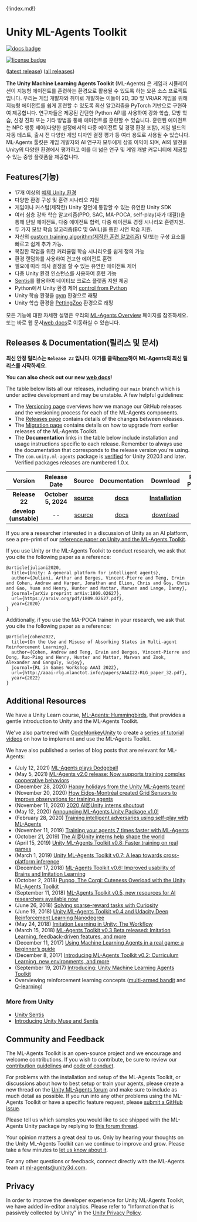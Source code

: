 {!index.md!}

# Unity ML-Agents Toolkit

[![docs badge](https://img.shields.io/badge/docs-reference-blue.svg)](https://github.com/Unity-Technologies/ml-agents/tree/release_22_docs/docs/)

[![license badge](https://img.shields.io/badge/license-Apache--2.0-green.svg)](../LICENSE.md)

([latest release](https://github.com/Unity-Technologies/ml-agents/releases/tag/latest_release))
([all releases](https://github.com/Unity-Technologies/ml-agents/releases))

**The Unity Machine Learning Agents Toolkit** (ML-Agents) 은 게임과 시뮬레이션이 지능형 에이전트를 훈련하는 환경으로 활용될 수 있도록 하는 오픈 소스 프로젝트입니다. 우리는 게임 개발자와 취미로 개발하는 이들이 2D, 3D 및 VR/AR 게임을 위해 지능형 에이전트를 쉽게 훈련할 수 있도록 최신 알고리즘을 PyTorch 기반으로 구현하여 제공합니다. 연구자들은 제공된 간단한 Python API를 사용하여 강화 학습, 모방 학습, 신경 진화 또는 기타 방법을 통해 에이전트를 훈련할 수 있습니다. 훈련된 에이전트는 NPC 행동 제어(다양한 설정에서의 다중 에이전트 및 경쟁 환경 포함), 게임 빌드의 자동 테스트, 출시 전 다양한 게임 디자인 결정 평가 등 여러 용도로 사용될 수 있습니다. ML-Agents 툴킷은 게임 개발자와 AI 연구자 모두에게 상호 이익이 되며, AI의 발전을 Unity의 다양한 환경에서 평가하고 이를 더 넓은 연구 및 게임 개발 커뮤니티에 제공할 수 있는 중앙 플랫폼을 제공합니다.



## Features(기능)
- 17개 이상의 [예제 Unity 환경](Learning-Environment-Examples.md)
- 다양한 환경 구성 및 훈련 시나리오 지원
- 게임이나 커스텀(제작한) Unity 장면에 통합할 수 있는 유연한 Unity SDK
- 여러 심층 강화 학습 알고리즘(PPO, SAC, MA-POCA, self-play(자가 대결))을 통해
  단일 에이전트, 다중 에이전트 협력, 다중 에이전트 경쟁 시나리오 훈련지원.
- 두 가지 모방 학습 알고리즘(BC 및 GAIL)을 통한 시연 학습 지원.
- 자신의 [custom training algorithm(제작한 훈련 알고리즘)](Python-Custom-Trainer-Plugin.md) 및/또는 구성 요소를 빠르고 쉽게 추가 가능.
- 복잡한 작업을 위한 커리큘럼 학습 시나리오를 쉽게 정의 가능
- 환경 랜덤화를 사용하여 견고한 에이전트 훈련
- 필요에 따라 의사 결정을 할 수 있는 유연한 에이전트 제어
- 다중 Unity 환경 인스턴스를 사용하여 훈련 가능
- [Sentis](Sentis.md)를 활용하여 네이티브 크로스 플랫폼 지원 제공
- Python에서 Unity 환경 제어 [control from Python](Python-LLAPI.md)
- Unity 학습 환경을 [gym](Python-Gym-API.md) 환경으로 래핑
- Unity 학습 환경을 [PettingZoo](Python-PettingZoo-API.md) 환경으로 래핑

모든 기능에 대한 자세한 설명은 우리의 [ML-Agents Overview](ML-Agents-Overview.md) 페이지를 참조하세요.
또는 바로 웹 문서[web docs](https://unity-technologies.github.io/ml-agents/)로 이동하실 수 있습니다.

## Releases & Documentation(릴리스 및 문서)

**최신 안정 릴리스는 `Release 22` 입니다. 여기를 클릭[here](Getting-Started.md)하여 ML-Agents의 최신 릴리스를 시작하세요.**

**You can also check out our new [web docs](https://unity-technologies.github.io/ml-agents/)!**

The table below lists all our releases, including our `main` branch which is
under active development and may be unstable. A few helpful guidelines:

- The [Versioning page](Versioning.md) overviews how we manage our GitHub
  releases and the versioning process for each of the ML-Agents components.
- The [Releases page](https://github.com/Unity-Technologies/ml-agents/releases)
  contains details of the changes between releases.
- The [Migration page](Migrating.md) contains details on how to upgrade
  from earlier releases of the ML-Agents Toolkit.
- The **Documentation** links in the table below include installation and usage
  instructions specific to each release. Remember to always use the
  documentation that corresponds to the release version you're using.
- The `com.unity.ml-agents` package is [verified](https://docs.unity3d.com/2020.1/Documentation/Manual/pack-safe.html)
  for Unity 2020.1 and later. Verified packages releases are numbered 1.0.x.

|        **Version**         | **Release Date** | **Source** | **Documentation** | **Download** | **Python Package** | **Unity Package** |
|:--------------------------:|:------:|:-------------:|:-------:|:------------:|:------------:|:------------:|
| **Release 22** | **October 5, 2024** | **[source](https://github.com/Unity-Technologies/ml-agents/tree/release_22)** | **[docs](https://unity-technologies.github.io/ml-agents/)** | **[Installation](https://github.com/KangDongYoon8111/ml-agents-KR/blob/main/docs/Installation.md)** | **[1.1.0](https://pypi.org/project/mlagents/1.1.0/)** | **[3.0.0](https://docs.unity3d.com/Packages/com.unity.ml-agents@3.0/manual/index.html)** |
| **develop (unstable)** | -- | [source](https://github.com/Unity-Technologies/ml-agents/tree/develop) | [docs](https://unity-technologies.github.io/ml-agents/) | [download](https://github.com/Unity-Technologies/ml-agents/archive/develop.zip) | -- | -- |



If you are a researcher interested in a discussion of Unity as an AI platform,
see a pre-print of our
[reference paper on Unity and the ML-Agents Toolkit](https://arxiv.org/abs/1809.02627).

If you use Unity or the ML-Agents Toolkit to conduct research, we ask that you
cite the following paper as a reference:

```
@article{juliani2020,
  title={Unity: A general platform for intelligent agents},
  author={Juliani, Arthur and Berges, Vincent-Pierre and Teng, Ervin and Cohen, Andrew and Harper, Jonathan and Elion, Chris and Goy, Chris and Gao, Yuan and Henry, Hunter and Mattar, Marwan and Lange, Danny},
  journal={arXiv preprint arXiv:1809.02627},
  url={https://arxiv.org/pdf/1809.02627.pdf},
  year={2020}
}
```

Additionally, if you use the MA-POCA trainer in your research, we ask that you
cite the following paper as a reference:

```
@article{cohen2022,
  title={On the Use and Misuse of Absorbing States in Multi-agent Reinforcement Learning},
  author={Cohen, Andrew and Teng, Ervin and Berges, Vincent-Pierre and Dong, Ruo-Ping and Henry, Hunter and Mattar, Marwan and Zook, Alexander and Ganguly, Sujoy},
  journal={RL in Games Workshop AAAI 2022},
  url={http://aaai-rlg.mlanctot.info/papers/AAAI22-RLG_paper_32.pdf},
  year={2022}
}
```



## Additional Resources

We have a Unity Learn course,
[ML-Agents: Hummingbirds](https://learn.unity.com/course/ml-agents-hummingbirds),
that provides a gentle introduction to Unity and the ML-Agents Toolkit.

We've also partnered with
[CodeMonkeyUnity](https://www.youtube.com/c/CodeMonkeyUnity) to create a
[series of tutorial videos](https://www.youtube.com/playlist?list=PLzDRvYVwl53vehwiN_odYJkPBzcqFw110)
on how to implement and use the ML-Agents Toolkit.

We have also published a series of blog posts that are relevant for ML-Agents:

- (July 12, 2021)
  [ML-Agents plays Dodgeball](https://blog.unity.com/technology/ml-agents-plays-dodgeball)
- (May 5, 2021)
  [ML-Agents v2.0 release: Now supports training complex cooperative behaviors](https://blogs.unity3d.com/2021/05/05/ml-agents-v2-0-release-now-supports-training-complex-cooperative-behaviors/)
- (December 28, 2020)
  [Happy holidays from the Unity ML-Agents team!](https://blogs.unity3d.com/2020/12/28/happy-holidays-from-the-unity-ml-agents-team/)
- (November 20, 2020)
  [How Eidos-Montréal created Grid Sensors to improve observations for training agents](https://blogs.unity3d.com/2020/11/20/how-eidos-montreal-created-grid-sensors-to-improve-observations-for-training-agents/)
- (November 11, 2020)
  [2020 AI@Unity interns shoutout](https://blogs.unity3d.com/2020/11/11/2020-aiunity-interns-shoutout/)
- (May 12, 2020)
  [Announcing ML-Agents Unity Package v1.0!](https://blogs.unity3d.com/2020/05/12/announcing-ml-agents-unity-package-v1-0/)
- (February 28, 2020)
  [Training intelligent adversaries using self-play with ML-Agents](https://blogs.unity3d.com/2020/02/28/training-intelligent-adversaries-using-self-play-with-ml-agents/)
- (November 11, 2019)
  [Training your agents 7 times faster with ML-Agents](https://blogs.unity3d.com/2019/11/11/training-your-agents-7-times-faster-with-ml-agents/)
- (October 21, 2019)
  [The AI@Unity interns help shape the world](https://blogs.unity3d.com/2019/10/21/the-aiunity-interns-help-shape-the-world/)
- (April 15, 2019)
  [Unity ML-Agents Toolkit v0.8: Faster training on real games](https://blogs.unity3d.com/2019/04/15/unity-ml-agents-toolkit-v0-8-faster-training-on-real-games/)
- (March 1, 2019)
  [Unity ML-Agents Toolkit v0.7: A leap towards cross-platform inference](https://blogs.unity3d.com/2019/03/01/unity-ml-agents-toolkit-v0-7-a-leap-towards-cross-platform-inference/)
- (December 17, 2018)
  [ML-Agents Toolkit v0.6: Improved usability of Brains and Imitation Learning](https://blogs.unity3d.com/2018/12/17/ml-agents-toolkit-v0-6-improved-usability-of-brains-and-imitation-learning/)
- (October 2, 2018)
  [Puppo, The Corgi: Cuteness Overload with the Unity ML-Agents Toolkit](https://blogs.unity3d.com/2018/10/02/puppo-the-corgi-cuteness-overload-with-the-unity-ml-agents-toolkit/)
- (September 11, 2018)
  [ML-Agents Toolkit v0.5, new resources for AI researchers available now](https://blogs.unity3d.com/2018/09/11/ml-agents-toolkit-v0-5-new-resources-for-ai-researchers-available-now/)
- (June 26, 2018)
  [Solving sparse-reward tasks with Curiosity](https://blogs.unity3d.com/2018/06/26/solving-sparse-reward-tasks-with-curiosity/)
- (June 19, 2018)
  [Unity ML-Agents Toolkit v0.4 and Udacity Deep Reinforcement Learning Nanodegree](https://blogs.unity3d.com/2018/06/19/unity-ml-agents-toolkit-v0-4-and-udacity-deep-reinforcement-learning-nanodegree/)
- (May 24, 2018)
  [Imitation Learning in Unity: The Workflow](https://blogs.unity3d.com/2018/05/24/imitation-learning-in-unity-the-workflow/)
- (March 15, 2018)
  [ML-Agents Toolkit v0.3 Beta released: Imitation Learning, feedback-driven features, and more](https://blogs.unity3d.com/2018/03/15/ml-agents-v0-3-beta-released-imitation-learning-feedback-driven-features-and-more/)
- (December 11, 2017)
  [Using Machine Learning Agents in a real game: a beginner’s guide](https://blogs.unity3d.com/2017/12/11/using-machine-learning-agents-in-a-real-game-a-beginners-guide/)
- (December 8, 2017)
  [Introducing ML-Agents Toolkit v0.2: Curriculum Learning, new environments, and more](https://blogs.unity3d.com/2017/12/08/introducing-ml-agents-v0-2-curriculum-learning-new-environments-and-more/)
- (September 19, 2017)
  [Introducing: Unity Machine Learning Agents Toolkit](https://blogs.unity3d.com/2017/09/19/introducing-unity-machine-learning-agents/)
- Overviewing reinforcement learning concepts
  ([multi-armed bandit](https://blogs.unity3d.com/2017/06/26/unity-ai-themed-blog-entries/)
  and
  [Q-learning](https://blogs.unity3d.com/2017/08/22/unity-ai-reinforcement-learning-with-q-learning/))

### More from Unity

- [Unity Sentis](https://unity.com/products/sentis)
- [Introducing Unity Muse and Sentis](https://blog.unity.com/engine-platform/introducing-unity-muse-and-unity-sentis-ai)

## Community and Feedback

The ML-Agents Toolkit is an open-source project and we encourage and welcome
contributions. If you wish to contribute, be sure to review our
[contribution guidelines](CONTRIBUTING.md) and
[code of conduct](CODE_OF_CONDUCT.md).

For problems with the installation and setup of the ML-Agents Toolkit, or
discussions about how to best setup or train your agents, please create a new
thread on the
[Unity ML-Agents forum](https://forum.unity.com/forums/ml-agents.453/) and make
sure to include as much detail as possible. If you run into any other problems
using the ML-Agents Toolkit or have a specific feature request, please
[submit a GitHub issue](https://github.com/Unity-Technologies/ml-agents/issues).

Please tell us which samples you would like to see shipped with the ML-Agents Unity
package by replying to
[this forum thread](https://forum.unity.com/threads/feedback-wanted-shipping-sample-s-with-the-ml-agents-package.1073468/).


Your opinion matters a great deal to us. Only by hearing your thoughts on the
Unity ML-Agents Toolkit can we continue to improve and grow. Please take a few
minutes to
[let us know about it](https://unitysoftware.co1.qualtrics.com/jfe/form/SV_55pQKCZ578t0kbc).

For any other questions or feedback, connect directly with the ML-Agents team at
ml-agents@unity3d.com.

## Privacy

In order to improve the developer experience for Unity ML-Agents Toolkit, we have added in-editor analytics.
Please refer to "Information that is passively collected by Unity" in the
[Unity Privacy Policy](https://unity3d.com/legal/privacy-policy).
